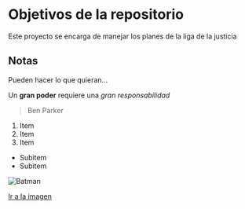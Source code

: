 # Objetivos de la repositorio

Este proyecto se encarga de manejar los planes de la liga de la justicia


## Notas
Pueden hacer lo que quieran...

Un **gran poder** requiere una _gran_ *responsabilidad*
> Ben Parker

1. Item
2. Item
3. Item
  * Subitem
  * Subitem

![Batman](https://media.comicbook.com/2018/09/batman-butt-1134585-1280x0.jpeg)

[Ir a la imagen](https://media.comicbook.com/2018/09/batman-butt-1134585-1280x0.jpeg)
